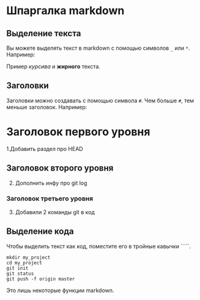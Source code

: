 # Шпаргалка markdown

## Выделение текста

Вы можете выделять текст в markdown с помощью символов `_` или `*`. Например:

Пример _курсива_ и **жирного** текста.

## Заголовки

Заголовки можно создавать с помощью символа `#`. Чем больше `#`, тем меньше заголовок. Например:

# Заголовок первого уровня

1.Добавить раздел про HEAD
## Заголовок второго уровня
2. Дополнить инфу про git log
### Заголовок третьего уровня
3. Добавили 2 команды git в код

## Выделение кода

Чтобы выделить текст как код, поместите его в тройные кавычки `````. 

```
mkdir my_project
cd my_project
git init
git status
git push -f origin master
```
Это лишь некоторые функции markdown.